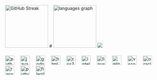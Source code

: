 <div align="left">
  <a href="https://git.io/streak-stats"><img src="https://streak-stats.demolab.com?user=iodomi&theme=github-dark&hide_border=true&date_format=M%20j%5B%2C%20Y%5D&mode=weekly" alt="GitHub Streak" height=140 alt="streak"/></a>
#  <a href="https://github.com/anuraghazra/github-readme-stats"><img src="https://github-readme-stats.vercel.app/api/top-langs?username=iodomi&locale=en&hide_title=true&layout=compact&card_width=320&langs_count=4&theme=github_dark&hide_border=true" height="140" alt="languages graph"/></a>
  <picture>
  <source
    srcset="https://github-readme-stats.vercel.app/api?username=iodomi&show_icons=true&theme=github-dark"
    media="(prefers-color-scheme: dark)"
  />
  <source
    srcset="https://github-readme-stats.vercel.app/api?username=iodomi&show_icons=true"
    media="(prefers-color-scheme: light), (prefers-color-scheme: no-preference)"
  />
  <img src="https://github-readme-stats.vercel.app/api?username=iodomi&show_icons=true" />
</picture>
</div>

###

<div align="left">
  <img src="https://cdn.jsdelivr.net/gh/devicons/devicon/icons/python/python-original.svg" height="30" alt="python logo"  />
  <img width="12" />
  <img src="https://cdn.jsdelivr.net/gh/devicons/devicon/icons/java/java-original.svg" height="30" alt="java logo"  />
  <img width="12" />
  <img src="https://cdn.jsdelivr.net/gh/devicons/devicon/icons/godot/godot-original.svg" height="30" alt="godot logo"  />
  <img width="12" />
  <img src="https://cdn.jsdelivr.net/gh/devicons/devicon/icons/html5/html5-original.svg" height="30" alt="html5 logo"  />
  <img width="12" />
  <img src="https://cdn.jsdelivr.net/gh/devicons/devicon/icons/css3/css3-original.svg" height="30" alt="css3 logo"  />
  <img width="12" />
  <img src="https://cdn.jsdelivr.net/gh/devicons/devicon/icons/intellij/intellij-original.svg" height="30" alt="intellij logo"  />
  <img width="12" />
  <img src="https://cdn.jsdelivr.net/gh/devicons/devicon/icons/linux/linux-original.svg" height="30" alt="linux logo"  />
  <img width="12" />
  <img src="https://cdn.jsdelivr.net/gh/devicons/devicon/icons/windows8/windows8-original.svg" height="30" alt="windows8 logo"  />
  <img width="12" />
  <img src="https://cdn.jsdelivr.net/gh/devicons/devicon/icons/vscode/vscode-original.svg" height="30" alt="vscode logo"  />
  <img width="12" />
  <img src="https://cdn.jsdelivr.net/gh/devicons/devicon/icons/oracle/oracle-original.svg" height="30" alt="oracle logo"  />
  <img width="12" />
  <img src="https://cdn.jsdelivr.net/gh/devicons/devicon/icons/raspberrypi/raspberrypi-original.svg" height="30" alt="raspberrypi logo"  />
  <img width="12" />
  <img src="https://cdn.jsdelivr.net/gh/devicons/devicon/icons/putty/putty-original.svg" height="30" alt="putty logo"  />
  <img width="12" />
  <img src="https://cdn.jsdelivr.net/gh/devicons/devicon/icons/filezilla/filezilla-plain.svg" height="30" alt="filezilla logo"  />
</div>

###
